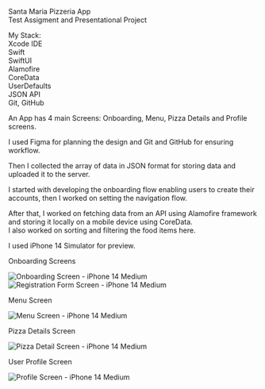 Santa Maria Pizzeria App <br>
Test Assigment and Presentational Project

My Stack: <br>
Xcode IDE <br>
Swift <br>
SwiftUI <br>
Alamofire <br>
CoreData <br>
UserDefaults <br>
JSON API <br>
Git, GitHub

An App has 4 main Screens: Onboarding, Menu, Pizza Details and Profile screens.

I used Figma for planning the design and Git and GitHub for ensuring workflow.

Then I collected the array of data in JSON format for storing data and uploaded it to the server.

I started with developing the onboarding flow enabling users to create their accounts, then I worked on setting the navigation flow.

After that, I worked on fetching data from an API using Alamofire framework and storing it locally on a mobile device using CoreData. <br>
I also worked on sorting and filtering the food items here.

I used iPhone 14 Simulator for preview.

Onboarding Screens 

![Onboarding Screen - iPhone 14 Medium](https://github.com/MariiaTkachenkova/PizzaOrderingApp-SwiftUI/assets/122028303/58405590-c772-4e98-9538-958ffbf81a0b)
![Registration Form Screen - iPhone 14 Medium](https://github.com/MariiaTkachenkova/PizzaOrderingApp-SwiftUI/assets/122028303/70358bfe-fd0b-48da-932b-dd414d69b941)



Menu Screen 

![Menu Screen - iPhone 14 Medium](https://github.com/MariiaTkachenkova/PizzaOrderingApp-SwiftUI/assets/122028303/eaf6e2cc-78b6-482d-a655-e35408f3c633)


Pizza Details Screen 

![Pizza Detail Screen - iPhone 14 Medium](https://github.com/MariiaTkachenkova/PizzaOrderingApp-SwiftUI/assets/122028303/6b0d9975-6911-4332-a077-327d62fad4df)


User Profile Screen 

![Profile Screen - iPhone 14 Medium](https://github.com/MariiaTkachenkova/PizzaOrderingApp-SwiftUI/assets/122028303/b4ec3166-6b0b-4980-9173-2355dd0b49ad)
